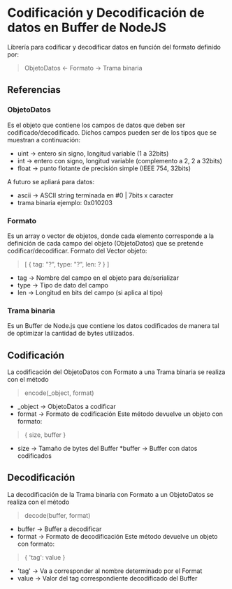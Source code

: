# Codificación y Decodificación de datos en Buffer de NodeJS
Librería para codificar y decodificar datos en función del formato definido por:
>ObjetoDatos <- Formato -> Trama binaria

## Referencias
### ObjetoDatos
Es el objeto que contiene los campos de datos que deben ser codificado/decodificado. Dichos campos pueden ser de los tipos que se muestran a continuación:
* uint -> entero sin signo, longitud variable (1 a 32bits)
* int -> entero con signo, longitud variable (complemento a 2, 2 a 32bits)
* float -> punto flotante de precisión simple (IEEE 754, 32bits)

A futuro se apliará para datos:
* ascii -> ASCII string terminada en #0 | 7bits x caracter
* trama binaria ejemplo: 0x010203

### Formato
Es un array o vector de objetos, donde cada elemento corresponde a la definición de cada campo del objeto (ObjetoDatos) que se pretende codificar/decodificar.
Formato del Vector objeto:
>[ { tag: "?", type: "?", len: ? } ]

*	tag -> Nombre del campo en el objeto para de/serializar
* type -> Tipo de dato del campo
* len -> Longitud en bits del campo (si aplica al tipo)

### Trama binaria
Es un Buffer de Node.js que contiene los datos codificados de manera tal de optimizar la cantidad de bytes utilizados.

## Codificación
La codificación del ObjetoDatos con Formato a una Trama binaria se realiza con el método
>encode(_object, format)
* _object -> ObjetoDatos a codificar
* format -> Formato de codificación
Este método devuelve un objeto con formato:
>{ size, buffer }
* size -> Tamaño de bytes del Buffer
*buffer -> Buffer con datos codificados

## Decodificación
La decodificación de la Trama binaria con Formato a un ObjetoDatos se realiza con el método
>decode(buffer, format)
* buffer -> Buffer a decodificar
* format -> Formato de decodificación
Este método devuelve un objeto con formato:
>{ 'tag': value }
* 'tag' -> Va a corresponder al nombre determinado por el Format
* value -> Valor del tag correspondiente decodificado del Buffer